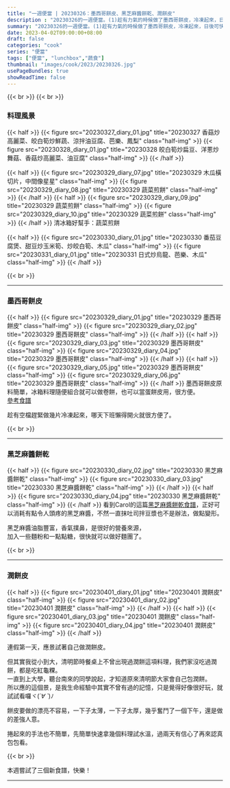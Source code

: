 ```yaml
---
title: "一週便當 | 20230326：墨西哥餅皮、黑芝麻醬餅乾、潤餅皮"
description : "20230326的一週便當。(1)趁有力氣的時候做了墨西哥餅皮，冷凍起來，日後可快速當早餐或點心材料。 (2)用黑芝麻醬做了餅乾。 (3)試著應景自己做潤餅皮，也是可以做一堆冷凍起來，之後變形煎餅蛋餅都方便。 "
summary: "20230326的一週便當。(1)趁有力氣的時候做了墨西哥餅皮，冷凍起來，日後可快速當早餐或點心材料。 (2)用黑芝麻醬做了餅乾。 (3)試著應景自己做潤餅皮，也是可以做一堆冷凍起來，之後變形煎餅蛋餅都方便。 "
date: 2023-04-02T09:00:00+08:00
draft: false
categories: "cook"
series: "便當"
tags: ["便當", "lunchbox","蔬食"]
thumbnail: "images/cook/2023/20230326.jpg"
usePageBundles: true
showReadTime: false
---
```


{{< br >}}
{{< br >}}
### 料理風景
{{< half >}}
{{< figure src="20230327_diary_01.jpg" title="20230327 香菇炒高麗菜、皎白筍炒鮮蔬、涼拌油豆腐、芭樂、鳳梨" class="half-img" >}}
{{< figure src="20230328_diary_01.jpg" title="20230328 皎白筍炒扁豆、洋蔥炒舞菇、香菇炒高麗菜、油豆腐" class="half-img" >}}
{{< /half >}}


{{< half >}}
{{< figure src="20230329_diary_07.jpg" title="20230329 木瓜橫切片，中間像星星" class="half-img" >}}
{{< figure src="20230329_diary_08.jpg" title="20230329 蔬菜煎餅" class="half-img" >}}
{{< /half >}}
{{< half >}}
{{< figure src="20230329_diary_09.jpg" title="20230329 蔬菜煎餅" class="half-img" >}}
{{< figure src="20230329_diary_10.jpg" title="20230329 蔬菜煎餅" class="half-img" >}}
{{< /half >}}
清冰箱好幫手：蔬菜煎餅

{{< half >}}
{{< figure src="20230330_diary_01.jpg" title="20230330 番茄豆腐煲、甜豆炒玉米筍、炒皎白筍、木瓜" class="half-img" >}}
{{< figure src="20230331_diary_01.jpg" title="20230331 日式炒烏龍、芭樂、木瓜" class="half-img" >}}
{{< /half >}}

{{< br >}}

---

### 墨西哥餅皮

{{< half >}}
{{< figure src="20230329_diary_01.jpg" title="20230329 墨西哥餅皮" class="half-img" >}}
{{< figure src="20230329_diary_02.jpg" title="20230329 墨西哥餅皮" class="half-img" >}}
{{< /half >}}
{{< half >}}
{{< figure src="20230329_diary_03.jpg" title="20230329 墨西哥餅皮" class="half-img" >}}
{{< figure src="20230329_diary_04.jpg" title="20230329 墨西哥餅皮" class="half-img" >}}
{{< /half >}}
{{< half >}}
{{< figure src="20230329_diary_05.jpg" title="20230329 墨西哥餅皮" class="half-img" >}}
{{< figure src="20230329_diary_06.jpg" title="20230329 墨西哥餅皮" class="half-img" >}}
{{< /half >}}
墨西哥餅皮原料簡單，冰箱料理隨便組合就可以做卷餅，也可以當蛋餅皮用，很方便。
\
[參考食譜](https://vocus.cc/article/619bcecefd897800016fbc40)

趁有空檔趕緊做幾片冷凍起來，哪天下班懶得開火就很方便了。

{{< br >}}

---

### 黑芝麻醬餅乾

{{< half >}}
{{< figure src="20230330_diary_02.jpg" title="20230330 黑芝麻醬餅乾" class="half-img" >}}
{{< figure src="20230330_diary_03.jpg" title="20230330 黑芝麻醬餅乾" class="half-img" >}}
{{< /half >}}
{{< half >}}
{{< figure src="20230330_diary_04.jpg" title="20230330 黑芝麻醬餅乾" class="half-img" >}}
{{< /half >}}
看到Carol的這篇[黑芝麻醬餅乾食譜](https://caroleasylife.blogspot.com/2020/06/blog-post.html)，正好可以消耗有點令人頭疼的黑芝麻醬，不然一直抹吐司拌豆漿也不是辦法，做點變形。

黑芝麻醬油脂豐富，香氣撲鼻，是很好的營養來源，
\
加入一些麵粉和一點點糖，很快就可以做好麵團了。

{{< br >}}

---

### 潤餅皮

{{< half >}}
{{< figure src="20230401_diary_01.jpg" title="20230401 潤餅皮" class="half-img" >}}
{{< figure src="20230401_diary_02.jpg" title="20230401 潤餅皮" class="half-img" >}}
{{< /half >}}
{{< half >}}
{{< figure src="20230401_diary_03.jpg" title="20230401 潤餅皮" class="half-img" >}}
{{< figure src="20230401_diary_04.jpg" title="20230401 潤餅皮" class="half-img" >}}
{{< /half >}}

連假第一天，應景試著自己做潤餅皮。

但其實我從小到大，清明節時餐桌上不曾出現過潤餅這項料理，我們家沒吃過潤餅，都是吃紅龜粿。
\
一直到上大學，聽台南來的同學說起，才知道原來清明節大家會自己包潤餅。
\
所以應的這個景，是我生命經驗中其實不曾有過的記憶，只是覺得好像很好玩，就試試看囉ヾ(*´∀ ˋ*)ﾉ

餅皮要做的漂亮不容易，一下子太薄，一下子太厚，幾乎奮鬥了一個下午，還是做的差強人意。

捲起來的手法也不簡單，先簡單快速拿幾個料理試水溫，過兩天有信心了再來認真包包看。

{{< br >}}

本週嘗試了三個新食譜，快樂！

---
